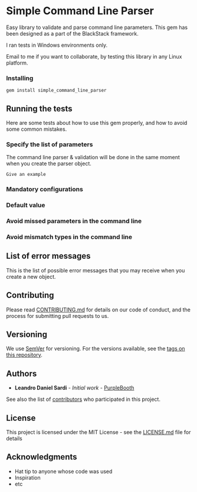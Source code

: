 # Simple Command Line Parser

Easy library to validate and parse command line parameters. This gem has been designed as a part of the BlackStack framework.

I ran tests in Windows environments only.

Email to me if you want to collaborate, by testing this library in any Linux platform.

### Installing

```
gem install simple_command_line_parser
```

## Running the tests

Here are some tests about how to use this gem properly, and how to avoid some common mistakes.

### Specify the list of parameters

The command line parser & validation will be done in the same moment when you create the parser object.

```
Give an example
```

### Mandatory configurations

### Default value 

### Avoid missed parameters in the command line

### Avoid mismatch types in the command line


## List of error messages

This is the list of possible error messages that you may receive when you create a new object.



## Contributing

Please read [CONTRIBUTING.md](https://gist.github.com/PurpleBooth/b24679402957c63ec426) for details on our code of conduct, and the process for submitting pull requests to us.

## Versioning

We use [SemVer](http://semver.org/) for versioning. For the versions available, see the [tags on this repository](https://github.com/your/project/tags). 

## Authors

* **Leandro Daniel Sardi** - *Initial work* - [PurpleBooth](https://github.com/PurpleBooth)

See also the list of [contributors](https://github.com/your/project/contributors) who participated in this project.

## License

This project is licensed under the MIT License - see the [LICENSE.md](LICENSE.md) file for details

## Acknowledgments

* Hat tip to anyone whose code was used
* Inspiration
* etc
